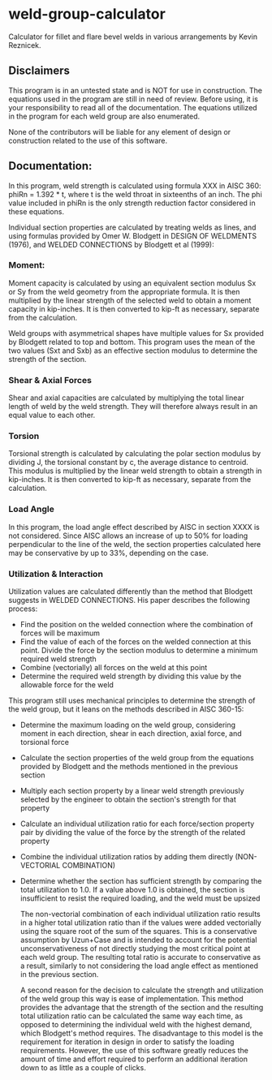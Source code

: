 # weld-group-calculator
Calculator for fillet and flare bevel welds in various arrangements by Kevin Reznicek.

## Disclaimers
This program is in an untested state and is NOT for use in construction. 
The equations used in the program are still in need of review. Before using, it is your responsibility to read all of the documentation. The equations utilized in the program for each weld group are also enumerated.

None of the contributors will be liable for any element of design 
or construction related to the use of this software.


## Documentation: 

In this program, weld strength is calculated using formula XXX in AISC 360:
phiRn = 1.392 * t, where t is the weld throat in sixteenths of an inch. 
The phi value included in phiRn is the only strength reduction factor considered in these equations.

Individual section properties are calculated by treating welds as lines, and using formulas provided by Omer W. Blodgett in DESIGN OF WELDMENTS (1976), and WELDED CONNECTIONS by Blodgett et al (1999):

### Moment:
Moment capacity is calculated by using an equivalent section modulus Sx or Sy from the weld geometry from the appropriate formula. It is then multiplied by the linear strength of the selected weld to obtain a moment capacity in kip-inches. It is then converted to kip-ft as necessary, separate from the calculation.

Weld groups with asymmetrical shapes have multiple values for Sx provided by Blodgett related to top and bottom. This program uses the mean of the two values (Sxt and Sxb) as an effective section modulus to determine the strength of the section.

### Shear & Axial Forces
Shear and axial capacities are calculated by multiplying the total linear length of weld by the weld strength. They will therefore always result in an equal value to each other.

### Torsion
Torsional strength is calculated by calculating the polar section modulus by dividing J, the torsional constant by c, the average distance to centroid. This modulus is multiplied by the linear weld strength to obtain a strength in kip-inches. It is then converted to kip-ft as necessary, separate from the calculation.

### Load Angle
In this program, the load angle effect described by AISC in section XXXX is not considered. Since AISC allows an increase of up to 50% for loading perpendicular to the line of the weld, the section properties calculated here may be conservative by up to 33%, depending on the case.

### Utilization & Interaction
Utilization values are calculated differently than the method that Blodgett suggests in WELDED CONNECTIONS. His paper describes the following process:
- Find the position on the welded connection where the combination of forces will be maximum
- Find the value of each of the forces on the welded connection at this point. Divide the force by the section modulus to determine a minimum required weld strength
- Combine (vectorially) all forces on the weld at this point
- Determine the required weld strength by dividing this value by the allowable force for the weld

This program still uses mechanical principles to determine the strength of the weld group, but it leans on the methods described in AISC 360-15:
- Determine the maximum loading on the weld group, considering moment in each direction, shear in each direction, axial force, and torsional force
- Calculate the section properties of the weld group from the equations provided by Blodgett and the methods mentioned in the previous section
- Multiply each section property by a linear weld strength previously selected by the engineer to obtain the section's strength for that property
- Calculate an individual utilization ratio for each force/section property pair by dividing the value of the force by the strength of the related property
- Combine the individual utilization ratios by adding them directly (NON-VECTORIAL COMBINATION)
- Determine whether the section has sufficient strength by comparing the total utilization to 1.0. If a value above 1.0 is obtained, the section is insufficient to resist the required loading, and the weld must be upsized

    The non-vectorial combination of each individual utilization ratio results in a higher total utilization ratio than if the values were added vectorially using the square root of the sum of the squares. This is a conservative assumption by Uzun+Case and is intended to account for the potential unconservativeness of not directly studying the most critical point at each weld group. The resulting total ratio is accurate to conservative as a result, similarly to not considering the load angle effect as mentioned in the previous section.

    A second reason for the decision to calculate the strength and utilization of the weld group this way is ease of implementation. This method provides the advantage that the strength of the section and the resulting total utilization ratio can be calculated the same way each time, as opposed to determining the individual weld with the highest demand, which Blodgett's method requires. The disadvantage to this model is the requirement for iteration in design in order to satisfy the loading requirements. However, the use of this software greatly reduces the amount of time and effort required to perform an additional iteration down to as little as a couple of clicks. 

